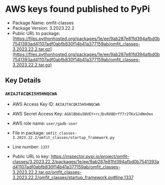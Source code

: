 # AWS keys found published to PyPi

* Package Name: omfit-classes
* Package Version: 3.2023.22.2
* Public URL to package: [https://files.pythonhosted.org/packages/1e/ee/9ab287e81fd394afbd0b7541393ad41107adf0abfb830f14b41a377159ab/omfit_classes-3.2023.22.2.tar.gz](https://files.pythonhosted.org/packages/1e/ee/9ab287e81fd394afbd0b7541393ad41107adf0abfb830f14b41a377159ab/omfit_classes-3.2023.22.2.tar.gz)

## Key Details

### `AKIAJTACQKI5H5HNQCWA`

* AWS Access Key ID: `AKIAJTACQKI5H5HNQCWA`
* AWS Secret Access Key: `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` 
* AWS role name: `user/gadb-user`
* File in package: `omfit_classes-3.2023.22.2/omfit_classes/startup_framework.py`
* Line number: `1337`

* Public URL to key: https://inspector.pypi.io/project/omfit-classes/3.2023.22.2/packages/1e/ee/9ab287e81fd394afbd0b7541393ad41107adf0abfb830f14b41a377159ab/omfit_classes-3.2023.22.2.tar.gz/omfit_classes-3.2023.22.2/omfit_classes/startup_framework.py#line.1337


